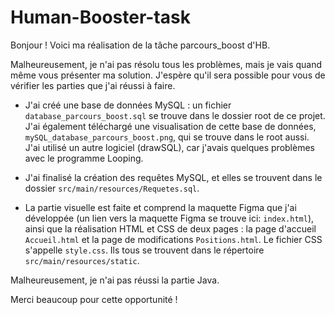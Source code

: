 # Human-Booster-task

Bonjour !
Voici ma réalisation de la tâche parcours_boost d'HB.

Malheureusement, je n'ai pas résolu tous les problèmes, mais je vais quand même vous présenter ma solution. J'espère qu'il sera possible pour vous de vérifier les parties que j'ai réussi à faire.

- J'ai créé une base de données MySQL : un fichier `database_parcours_boost.sql` se trouve dans le dossier root de ce projet. J'ai également téléchargé une visualisation de cette base de données, `mySQL_database_parcours_boost.png`, qui se trouve dans le root aussi. J'ai utilisé un autre logiciel (drawSQL), car j'avais quelques problèmes avec le programme Looping.

- J'ai finalisé la création des requêtes MySQL, et elles se trouvent dans le dossier `src/main/resources/Requetes.sql`.

- La partie visuelle est faite et comprend la maquette Figma que j'ai développée (un lien vers la maquette Figma se trouve ici: `index.html`), ainsi que la réalisation HTML et CSS de deux pages : la page d'accueil `Accueil.html` et la page de modifications `Positions.html`. Le fichier CSS s'appelle `style.css`. Ils tous se trouvent dans le répertoire `src/main/resources/static`.

Malheureusement, je n'ai pas réussi la partie Java.

Merci beaucoup pour cette opportunité !
